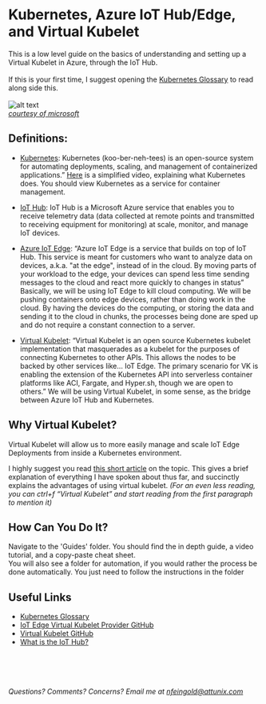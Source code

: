 
# Kubernetes, Azure IoT Hub/Edge, and Virtual Kubelet

This is a low level guide on the basics of understanding and setting up a Virtual Kubelet in Azure, through the IoT Hub. <br/><br/>
If this is your first time, I suggest opening the [Kubernetes Glossary](https://kubernetes.io/docs/reference/glossary/?all=true) to read along side this. <br/><br/>
![alt text](https://github.com/NFeingold/Virtual-Kubelet-on-IoT-Hub/blob/master/image.png)<br/> *[courtesy of microsoft](https://github.com/Azure/iot-edge-virtual-kubelet-provider)*

## Definitions:
  - [Kubernetes](https://kubernetes.io/): Kubernetes (koo-ber-neh-tees) is an open-source system for automating deployments, scaling, and management of containerized applications.” 
    [Here](https://www.youtube.com/watch?v=IMOZCDhH7do) is a simplified video, explaining what Kubernetes does. You should view Kubernetes as a service for container management.
  - [IoT Hub](https://docs.microsoft.com/en-us/azure/iot-hub/about-iot-hub):  IoT Hub is a Microsoft Azure service that enables you to receive telemetry data (data collected at remote points and transmitted to receiving equipment for monitoring) at scale, monitor, and manage IoT devices.
  - [Azure IoT Edge](https://azure.microsoft.com/en-us/services/iot-edge/):  “Azure IoT Edge is a service that builds on top of IoT Hub. This service is meant for customers who want to analyze data on devices, a.k.a. "at the edge", instead of in the cloud. By moving parts of your workload to the edge, your devices can spend less time sending messages to the cloud and react more quickly to changes in status” 
Basically, we will be using IoT Edge to kill cloud computing. We will be pushing containers onto edge devices, rather than doing work in the cloud. By having the devices do the computing, or storing the data and sending it to the cloud in chunks, the processes being done are sped up and do not require a constant connection to a server. 

  - [Virtual Kubelet](https://github.com/virtual-kubelet/virtual-kubelet): “Virtual Kubelet is an open source Kubernetes kubelet implementation that masquerades as a kubelet for the purposes of connecting Kubernetes to other APIs. This allows the nodes to be backed by other services like… IoT Edge. The primary scenario for VK is enabling the extension of the Kubernetes API into serverless container platforms like ACI, Fargate, and Hyper.sh, though we are open to others.”
We will be using Virtual Kubelet, in some sense, as the bridge between Azure IoT Hub and Kubernetes. 

## Why Virtual Kubelet?

Virtual Kubelet will allow us to more easily manage and scale IoT Edge Deployments from inside a Kubernetes environment. <br/>

I highly suggest you read [this short article](https://thenewstack.io/kubernetes-for-edge-computing-the-microsoft-azure-approach/) on the topic. This gives a brief explanation of everything I have spoken about thus far, and succinctly explains the advantages of using virtual kubelet. *(For an even less reading, you can ctrl+f “Virtual Kubelet” and start reading from the first paragraph to mention it)*

## How Can You Do It?

Navigate to the 'Guides' folder. You should find the in depth guide, a video tutorial, and a copy-paste cheat sheet. <br/>
You will also see a folder for automation, if you would rather the process be done automatically. You just need to follow the instructions in the folder

## Useful Links
- [Kubernetes Glossary](https://kubernetes.io/docs/reference/glossary/?all=true)
- [IoT Edge Virtual Kubelet Provider GitHub](https://github.com/azure/iot-edge-virtual-kubelet-provider)
- [Virtual Kubelet GitHub](https://github.com/virtual-kubelet/virtual-kubelet)
- [What is the IoT Hub?](https://docs.microsoft.com/en-us/azure/iot-hub/about-iot-hub)

<br/><br/><br/><br/> *Questions? Comments? Concerns? Email me at nfeingold@attunix.com*
